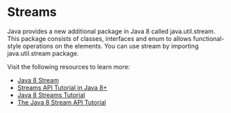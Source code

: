 # Streams

Java provides a new additional package in Java 8 called java.util.stream. This package consists of classes, interfaces and enum to allows functional-style operations on the elements. You can use stream by importing java.util.stream package.

Visit the following resources to learn more:

- [Java 8 Stream](https://www.javatpoint.com/java-8-stream)
- [Streams API Tutorial in Java 8+](https://www.youtube.com/watch?v=VNovNwHr9jY)
- [Java 8 Streams Tutorial](https://www.youtube.com/watch?v=t1-YZ6bF-g0)
- [The Java 8 Stream API Tutorial](https://www.baeldung.com/java-8-streams)